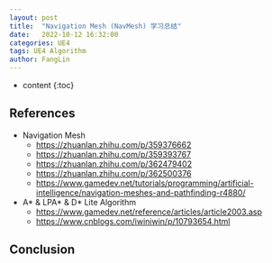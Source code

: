 ```yaml
---
layout: post
title:  "Navigation Mesh (NavMesh) 学习总结"
date:   2022-10-12 16:32:00
categories: UE4
tags: UE4 Algorithm
author: FangLin
---
```


* content
{:toc}

## References
+ Navigation Mesh
    - https://zhuanlan.zhihu.com/p/359376662
    - https://zhuanlan.zhihu.com/p/359393767
    - https://zhuanlan.zhihu.com/p/362479402
    - https://zhuanlan.zhihu.com/p/362500376
    - https://www.gamedev.net/tutorials/programming/artificial-intelligence/navigation-meshes-and-pathfinding-r4880/
+ A* & LPA* & D* Lite Algorithm
    - https://www.gamedev.net/reference/articles/article2003.asp
    - https://www.cnblogs.com/iwiniwin/p/10793654.html

## Conclusion
